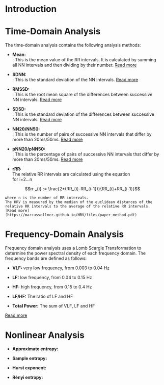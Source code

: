 # Introduction

# Time-Domain Analysis

The time-domain analysis contains the following analysis methods:

- **Mean:**  
: This is the mean value of the RR intervals. It is calculated by summing all NN intervals and then dividing by their number. [Read more](https://en.wikipedia.org/wiki/Mean#Arithmetic_mean_(AM))

- **SDNN:**  
: This is the standard deviation of the NN intervals. [Read more](https://en.wikipedia.org/wiki/Heart_rate_variability#Time-domain_methods[36])

- **RMSSD:**  
: This is the root mean square of the differences between successive NN intervals. [Read more](https://en.wikipedia.org/wiki/Heart_rate_variability#Time-domain_methods[36])

- **SDSD:**  
: This is the standard deviation of the differences between successive NN intervals. [Read more](https://en.wikipedia.org/wiki/Heart_rate_variability#Time-domain_methods[36])

- **NN20/NN50:**  
: This is the number of pairs of successive NN intervals that differ by more than 20ms/50ms. [Read more](https://en.wikipedia.org/wiki/Heart_rate_variability#Time-domain_methods[36])

- **pNN20/pNN50:**  
: This is the percentage of pairs of successive NN intervals that differ by more than 20ms/50ms. [Read more](https://en.wikipedia.org/wiki/Heart_rate_variability#Time-domain_methods[36])

- **rRR:**  
    The relative RR intervals are calculated using the equation  
    for i=2...n
```math
rr _{i} := \frac{2*(RR_{i}-RR_{i-1})}{RR_{i}+RR_{i-1}}
```
    where n is the number of RR intervals.  
    The HRV is measured by the median of the euclidean distances of the relative RR intervals to the average of the relative RR intervals. [Read more](https://marcusvollmer.github.io/HRV/files/paper_method.pdf)

# Frequency-Domain Analysis

Frequency domain analysis uses a Lomb Scargle Transformation to determine the power spectral density of each frequency domain. The frequency bands are defined as follows:

- **VLF:** very low frequency, from 0.003 to 0.04 Hz

- **LF:** low frequency, from 0.04 to 0.15 Hz

- **HF:** high frequency, from 0.15 to 0.4 Hz

- **LF/HF:** The ratio of LF and HF

- **Total Power:** The sum of VLF, LF and HF

[Read more](https://en.wikipedia.org/wiki/Heart_rate_variability#Frequency-domain_methods[36])

# Nonlinear Analysis

- **Approximate entropy:**

- **Sample entropy:**

- **Hurst exponent:**

- **Rényi entropy:**
